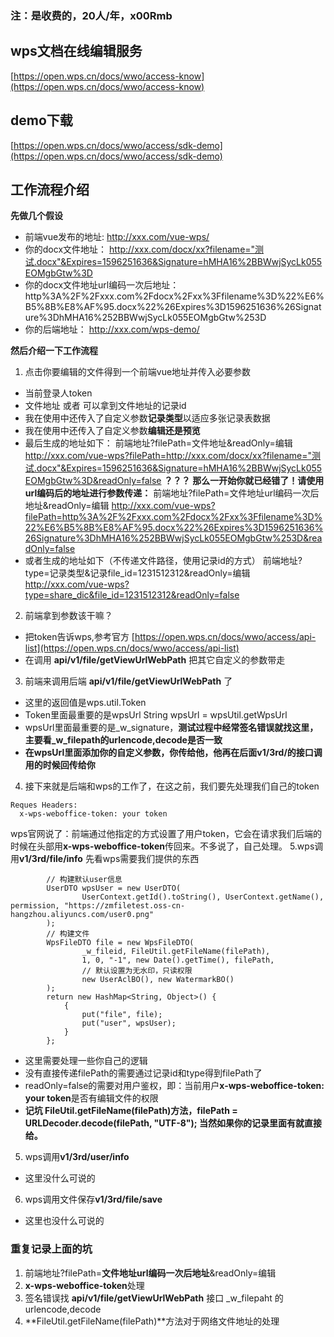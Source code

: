 ### 注：是收费的，20人/年，x00Rmb
## wps文档在线编辑服务
[https://open.wps.cn/docs/wwo/access-know](https://open.wps.cn/docs/wwo/access-know)
## demo下载
[https://open.wps.cn/docs/wwo/access/sdk-demo](https://open.wps.cn/docs/wwo/access/sdk-demo)
## 工作流程介绍
**先做几个假设**
- 前端vue发布的地址:
http://xxx.com/vue-wps/ 
- 你的docx文件地址：
http://xxx.com/docx/xx?filename="测试.docx"&Expires=1596251636&Signature=hMHA16%2BBWwjSycLk055EOMgbGtw%3D
- 你的docx文件地址url编码一次后地址：
http%3A%2F%2Fxxx.com%2Fdocx%2Fxx%3Ffilename%3D%22%E6%B5%8B%E8%AF%95.docx%22%26Expires%3D1596251636%26Signature%3DhMHA16%252BBWwjSycLk055EOMgbGtw%253D
- 你的后端地址：
http://xxx.com/wps-demo/

**然后介绍一下工作流程**
1. 点击你要编辑的文件得到一个前端vue地址并传入必要参数
- 当前登录人token
- 文件地址 或者 可以拿到文件地址的记录id
- 我在使用中还传入了自定义参数**记录类型**以适应多张记录表数据
- 我在使用中还传入了自定义参数**编辑还是预览**
- 最后生成的地址如下：
前端地址?filePath=文件地址&readOnly=编辑
http://xxx.com/vue-wps?filePath=http://xxx.com/docx/xx?filename="测试.docx"&Expires=1596251636&Signature=hMHA16%2BBWwjSycLk055EOMgbGtw%3D&readOnly=false
**？？？**
**那么一开始你就已经错了！请使用url编码后的地址进行参数传递：**
前端地址?filePath=文件地址url编码一次后地址&readOnly=编辑
http://xxx.com/vue-wps?filePath=http%3A%2F%2Fxxx.com%2Fdocx%2Fxx%3Ffilename%3D%22%E6%B5%8B%E8%AF%95.docx%22%26Expires%3D1596251636%26Signature%3DhMHA16%252BBWwjSycLk055EOMgbGtw%253D&readOnly=false
- 或者生成的地址如下（不传递文件路径，使用记录id的方式）
前端地址?type=记录类型&记录file_id=1231512312&readOnly=编辑
http://xxx.com/vue-wps?type=share_dic&file_id=1231512312&readOnly=false
2. 前端拿到参数该干嘛？
- 把token告诉wps,参考官方
[https://open.wps.cn/docs/wwo/access/api-list](https://open.wps.cn/docs/wwo/access/api-list)
- 在调用 **api/v1/file/getViewUrlWebPath** 把其它自定义的参数带走
3. 前端来调用后端 **api/v1/file/getViewUrlWebPath** 了
- 这里的返回值是wps.util.Token
- Token里面最重要的是wpsUrl
String wpsUrl = wpsUtil.getWpsUrl
- wpsUrl里面最重要的是_w_signature，**测试过程中经常签名错误就找这里，主要看_w_filepath的urlencode,decode是否一致**
- **在wpsUrl里面添加你的自定义参数，你传给他，他再在后面v1/3rd/的接口调用的时候回传给你**
4. 接下来就是后端和wps的工作了，在这之前，我们要先处理我们自己的token
```
Reques Headers:
  x-wps-weboffice-token: your token
```
wps官网说了：前端通过他指定的方式设置了用户token，它会在请求我们后端的时候在头部用**x-wps-weboffice-token**传回来。不多说了，自己处理。
5.wps调用**v1/3rd/file/info**
先看wps需要我们提供的东西
```
        // 构建默认user信息
        UserDTO wpsUser = new UserDTO(
                UserContext.getId().toString(), UserContext.getName(), permission, "https://zmfiletest.oss-cn-hangzhou.aliyuncs.com/user0.png"
        );
        // 构建文件
        WpsFileDTO file = new WpsFileDTO(
                _w_fileid, FileUtil.getFileName(filePath),
                1, 0, "-1", new Date().getTime(), filePath,
                // 默认设置为无水印，只读权限
                new UserAclBO(), new WatermarkBO()
        );
        return new HashMap<String, Object>() {
            {
                put("file", file);
                put("user", wpsUser);
            }
        };
```
- 这里需要处理一些你自己的逻辑
- 没有直接传递filePath的需要通过记录id和type得到filePath了
- readOnly=false的需要对用户鉴权，即：当前用户**x-wps-weboffice-token: your token**是否有编辑文件的权限
- **记坑 FileUtil.getFileName(filePath)方法，filePath = URLDecoder.decode(filePath, "UTF-8"); 当然如果你的记录里面有就直接给。**
5. wps调用**v1/3rd/user/info**
- 这里没什么可说的
6. wps调用文件保存**v1/3rd/file/save**
- 这里也没什么可说的
### 重复记录上面的坑
1.  前端地址?filePath=**文件地址url编码一次后地址**&readOnly=编辑
2. **x-wps-weboffice-token**处理
3. 签名错误找 **api/v1/file/getViewUrlWebPath** 接口 _w_filepaht 的 urlencode,decode
4. **FileUtil.getFileName(filePath)**方法对于网络文件地址的处理